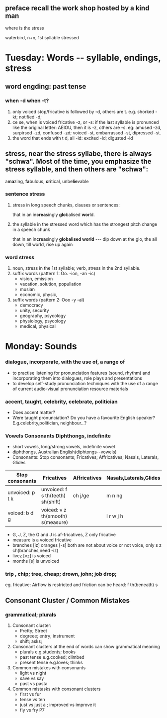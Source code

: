 ## preface recall the work shop hosted by a kind man
where is the stress

waterbird, n+n, 1st syllable stressed


# Tuesday: Words -- syllable, endings, stress
## word engding: past tense
### when -d when -t? 
1. only voiced stop/fricative is followed by -d, others are t.  e.g. shorked -kt; notified -d;
2. ce se, when is voiced fricative -z, or -s: if the last syllable is pronunced like the original letter: AEIOU, then it is -z, others are -s.  eg: amused -zd, surpirsed -zd, confused -zd; voiced -st, embarrassed -st, dipressed -st.
3. the word that ends with t d, all -id: excited -id; digusted -id

## stress, near the stress syllabe, there is always "schwa". Most of the time, you emphasize the stress syllable, and then others are "schwa":
a**ma**zing, **fa**bulous, **cri**tical, unbe**lie**vable

### sentence stress 
1. stress in long speech chunks, clauses or sentences:
    
    that in an in**crea**singly **glo**balised **wor**ld.
1. the syllable in the stressed word which has the strongest pitch change in a speech chunk

    that in an in**crea**singly **globalised world**  --- dip down at the glo, the all down, till world, rise up again
    
### word stress
1. noun, stress in the 1st syllable; verb, stress in the 2nd syllable.
2. suffix words (pattern 1: Oo.  -ion, -an -ic) 
    - vision,  emission
    - vacation, solution, popullation
    - musian
    - economic, physic, 
3. suffix words (pattern 2: Ooo -y -al)
    - democracy
    - unity, security
    - geography, psycology
    - physiology, psycology
    - medical, physical




# Monday: Sounds

### dialogue, incorporate, with the use of, a range of
- to practise listening for pronunciation features (sound, rhythm) and incorporating them into dialogues, role plays and presentations
- to develop self-study pronunciation techniques with the use of a range of current audio-visual pronunciation resource materials

### accent, taught, celebrity, celebrate, politician
- Does accent matter?
- Were taught pronunciation?
Do you have a favourite English speaker? E.g.celebrity,politician, neighbour...?

### Vowels Consonants Diphthongs, indefinite
- short vowels, long/strong vowels, indefinite vowel
- diphthongs, Australian English(diphtongs--vowels)
- Consonants: Stop consonants; Fricatives; Affricatives; Nasals, Laterals, Glides

|Stop consonants|Fricatives|Affricatives|Nasals,Laterals,Glides|
|---|---|---|---|
|unvoiced: p t k|unvoiced: f s th(teeth) sh(shift)|ch j/ge|m n ng|
|voiced: b d g|voiced: v z th(smooth) s(measure)||l r w j h|

- G, J, Z, the G and J is af-fricatives, Z only fricative
- measure is a voiced fricative
- branches [iz] oranges [-s] both are not about voice or not voice, only s z ch(branches,need -iz)
- livez [vz] is voiced
- months [s] is unvoiced
### trip , chip;  tree, cheap; drown, john; job drop;

eg. fricative: Airflow is restricted and friction can be heard: f th(beneath) s


## Consonant Cluster / Common Mistakes
### grammatical; plurals
1. Consonant cluster: 
    - Pretty; Street
    - degreee; entry; instrument
    - shift; asks;
1. Consonant clusters at the end of words can show grammatical meaning
    - plurals e.g.students; books
    - past tense e.g.cooked; climbed
    - present tense e.g.loves; thinks
1. Common mistakes with consonants
    - light vs night
    - save vs say
    - past vs pasta
1. Common mistasks with consonant clusters
    - first vs fur
    - tense vs ten
    - just vs just a ; improved vs improve it
    - fly vs fry
P7
